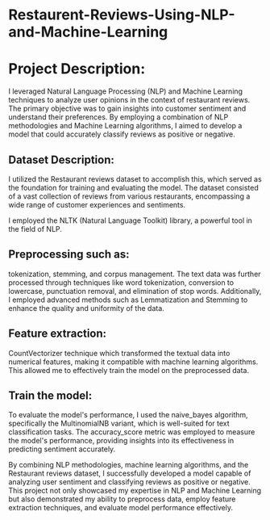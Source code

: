 # Restaurent-Reviews-Using-NLP-and-Machine-Learning
#  Project Description:
I leveraged Natural Language Processing (NLP) and Machine Learning techniques to analyze user opinions in the context of restaurant reviews. The primary objective was to gain insights into customer sentiment and understand their preferences. By employing a combination of NLP methodologies and Machine Learning algorithms, I aimed to develop a model that could accurately classify reviews as positive or negative.

## Dataset Description:
I utilized the Restaurant reviews dataset to accomplish this, which served as the foundation for training and evaluating the model. The dataset consisted of a vast collection of reviews from various restaurants, encompassing a wide range of customer experiences and sentiments.

I employed the NLTK (Natural Language Toolkit) library, a powerful tool in the field of NLP.
## Preprocessing such as:
tokenization, stemming, and corpus management.
The text data was further processed through techniques like word tokenization, conversion to lowercase, punctuation removal, and elimination of stop words.
Additionally, I employed advanced methods such as Lemmatization and Stemming to enhance the quality and uniformity of the data.

## Feature extraction:
CountVectorizer technique which transformed the textual data into numerical features, making it compatible with machine learning algorithms. This allowed me to effectively train the model on the preprocessed data.

## Train the model:
To evaluate the model's performance, I used the naive_bayes algorithm, specifically the MultinomialNB variant, which is well-suited for text classification tasks. The accuracy_score metric was employed to measure the model's performance, providing insights into its effectiveness in predicting sentiment accurately.

By combining NLP methodologies, machine learning algorithms, and the Restaurant reviews dataset, I successfully developed a model capable of analyzing user sentiment and classifying reviews as positive or negative. This project not only showcased my expertise in NLP and Machine Learning but also demonstrated my ability to preprocess data, employ feature extraction techniques, and evaluate model performance effectively.
